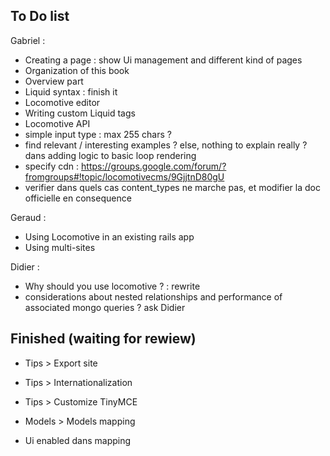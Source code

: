 ## To Do list

Gabriel :

- Creating a page : show Ui management and different kind of pages
- Organization of this book
- Overview part
- Liquid syntax : finish it
- Locomotive editor
- Writing custom Liquid tags
- Locomotive API
- simple input type : max 255 chars ?
- find relevant / interesting examples ? else, nothing to explain really ? dans adding logic to basic loop rendering
- specify cdn : https://groups.google.com/forum/?fromgroups#!topic/locomotivecms/9GjjtnD80gU
- verifier dans quels cas content_types ne marche pas, et modifier la doc officielle en consequence

Geraud :

- Using Locomotive in an existing rails app 
- Using multi-sites


Didier :

- Why should you use locomotive ? : rewrite
- considerations about nested relationships and performance of associated mongo queries ? ask Didier

## Finished (waiting for rewiew)

- Tips > Export site
- Tips > Internationalization
- Tips > Customize TinyMCE
- Models > Models mapping

- Ui enabled dans mapping


